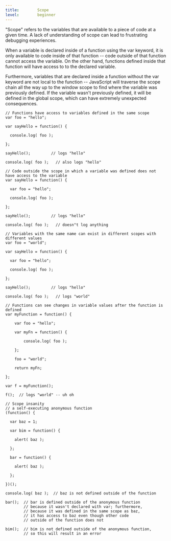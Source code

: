 ```yaml
---
title:        Scope
level:        beginner
---
```


"Scope" refers to the variables that are available to a piece of code at a
given time. A lack of understanding of scope can lead to frustrating debugging
experiences.

When a variable is declared inside of a function using the var keyword, it is
only available to code inside of that function -- code outside of that function
cannot access the variable. On the other hand, functions defined inside that
function will have access to to the declared variable.

Furthermore, variables that are declared inside a function without the var
keyword are not local to the function -- JavaScript will traverse the scope
chain all the way up to the window scope to find where the variable was
previously defined. If the variable wasn't previously defined, it will be
defined in the global scope, which can have extremely unexpected consequences.

```
// Functions have access to variables defined in the same scope
var foo = "hello";

var sayHello = function() {

  console.log( foo );

};

sayHello();         // logs "hello"

console.log( foo );   // also logs "hello"
```

```
// Code outside the scope in which a variable was defined does not have access to the variable
var sayHello = function() {

  var foo = "hello";

  console.log( foo );

};

sayHello();         // logs "hello"

console.log( foo );   // doesn"t log anything
```

```
// Variables with the same name can exist in different scopes with different values
var foo = "world";

var sayHello = function() {

  var foo = "hello";

  console.log( foo );

};

sayHello();         // logs "hello"

console.log( foo );   // logs "world"
```

```
// Functions can see changes in variable values after the function is defined
var myFunction = function() {

    var foo = "hello";

    var myFn = function() {

        console.log( foo );

    };

    foo = "world";

    return myFn;

};

var f = myFunction();

f();  // logs "world" -- uh oh
```

```
// Scope insanity
// a self-executing anonymous function
(function() {

  var baz = 1;

  var bim = function() {

    alert( baz );

  };

  bar = function() {

    alert( baz );

  };

})();

console.log( baz );  // baz is not defined outside of the function

bar();  // bar is defined outside of the anonymous function
        // because it wasn't declared with var; furthermore,
        // because it was defined in the same scope as baz,
        // it has access to baz even though other code
        // outside of the function does not

bim();  // bim is not defined outside of the anonymous function,
        // so this will result in an error
```
